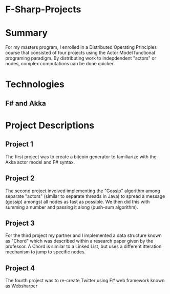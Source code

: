 # F-Sharp-Projects
# Summary
For my masters program, I enrolled in a Distributed Operating Principles course that consisted of four projects using the Actor Model functional programing paradigm. By distributing work to indepdendent "actors" or nodes, complex computations can be done quicker.
# Technologies
## F# and Akka
# Project Descriptions
## Project 1
The first project was to create a bitcoin generator to familiarize with the Akka actor model and F# syntax. 
## Project 2
The second project involved implementing the "Gossip" algorithm among separate "actors" (similar to separate threads in Java) to spread a message (gossip) amongst all nodes as fast as possible. We then did this with summing a number and passing it along (push-sum algorithm).
## Project 3
For the third project my partner and I implemented a data structure known as "Chord" which was described within a research paper given by the professor. A Chord is similar to a Linked List, but uses a different itteration mechanism to jump to specific nodes.
## Project 4
The fourth project was to re-create Twitter using F# web framework known as Websharper
